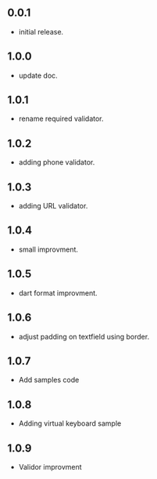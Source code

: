 ## 0.0.1
* initial release.
## 1.0.0
* update doc.
## 1.0.1
* rename required validator.
## 1.0.2
* adding phone validator.
## 1.0.3
* adding URL validator.
## 1.0.4
* small improvment.
## 1.0.5
* dart format improvment.
## 1.0.6
* adjust padding on textfield using border. 
## 1.0.7
* Add samples code
## 1.0.8
* Adding virtual keyboard sample
## 1.0.9
* Validor improvment
